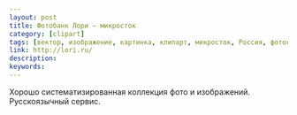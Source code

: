 ```yaml
---
layout: post
title: Фотобанк Лори — микросток
category: [clipart]
tags: [вектор, изображение, картинка, клипарт, микросток, Россия, фотография]
link: http://lori.ru/
description:
keywords:
---
```


<p>Хорошо систематизированная коллекция фото и изображений. Русскоязычный сервис.</p>
